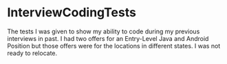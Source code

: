 # InterviewCodingTests
The tests I was given to show my ability to code during my previous interviews in past. I had two offers for an Entry-Level Java and Android Position but those offers were for the locations in different states. I was not ready to relocate. 
